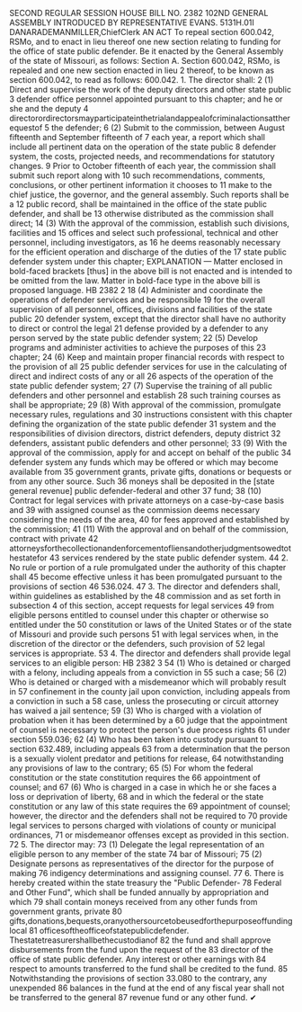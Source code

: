 SECOND REGULAR SESSION
HOUSE BILL NO. 2382
102ND GENERAL ASSEMBLY
INTRODUCED BY REPRESENTATIVE EVANS.
5131H.01I DANARADEMANMILLER,ChiefClerk
AN ACT
To repeal section 600.042, RSMo, and to enact in lieu thereof one new section relating to
funding for the office of state public defender.
Be it enacted by the General Assembly of the state of Missouri, as follows:
Section A. Section 600.042, RSMo, is repealed and one new section enacted in lieu
2 thereof, to be known as section 600.042, to read as follows:
600.042. 1. The director shall:
2 (1) Direct and supervise the work of the deputy directors and other state public
3 defender office personnel appointed pursuant to this chapter; and he or she and the deputy
4 directorordirectorsmayparticipateinthetrialandappealofcriminalactionsattherequestof
5 the defender;
6 (2) Submit to the commission, between August fifteenth and September fifteenth of
7 each year, a report which shall include all pertinent data on the operation of the state public
8 defender system, the costs, projected needs, and recommendations for statutory changes.
9 Prior to October fifteenth of each year, the commission shall submit such report along with
10 such recommendations, comments, conclusions, or other pertinent information it chooses to
11 make to the chief justice, the governor, and the general assembly. Such reports shall be a
12 public record, shall be maintained in the office of the state public defender, and shall be
13 otherwise distributed as the commission shall direct;
14 (3) With the approval of the commission, establish such divisions, facilities and
15 offices and select such professional, technical and other personnel, including investigators, as
16 he deems reasonably necessary for the efficient operation and discharge of the duties of the
17 state public defender system under this chapter;
EXPLANATION — Matter enclosed in bold-faced brackets [thus] in the above bill is not enacted and is
intended to be omitted from the law. Matter in bold-face type in the above bill is proposed language.
HB 2382 2
18 (4) Administer and coordinate the operations of defender services and be responsible
19 for the overall supervision of all personnel, offices, divisions and facilities of the state public
20 defender system, except that the director shall have no authority to direct or control the legal
21 defense provided by a defender to any person served by the state public defender system;
22 (5) Develop programs and administer activities to achieve the purposes of this
23 chapter;
24 (6) Keep and maintain proper financial records with respect to the provision of all
25 public defender services for use in the calculating of direct and indirect costs of any or all
26 aspects of the operation of the state public defender system;
27 (7) Supervise the training of all public defenders and other personnel and establish
28 such training courses as shall be appropriate;
29 (8) With approval of the commission, promulgate necessary rules, regulations and
30 instructions consistent with this chapter defining the organization of the state public defender
31 system and the responsibilities of division directors, district defenders, deputy district
32 defenders, assistant public defenders and other personnel;
33 (9) With the approval of the commission, apply for and accept on behalf of the public
34 defender system any funds which may be offered or which may become available from
35 government grants, private gifts, donations or bequests or from any other source. Such
36 moneys shall be deposited in the [state general revenue] public defender-federal and other
37 fund;
38 (10) Contract for legal services with private attorneys on a case-by-case basis and
39 with assigned counsel as the commission deems necessary considering the needs of the area,
40 for fees approved and established by the commission;
41 (11) With the approval and on behalf of the commission, contract with private
42 attorneysforthecollectionandenforcementofliensandotherjudgmentsowedtothestatefor
43 services rendered by the state public defender system.
44 2. No rule or portion of a rule promulgated under the authority of this chapter shall
45 become effective unless it has been promulgated pursuant to the provisions of section
46 536.024.
47 3. The director and defenders shall, within guidelines as established by the
48 commission and as set forth in subsection 4 of this section, accept requests for legal services
49 from eligible persons entitled to counsel under this chapter or otherwise so entitled under the
50 constitution or laws of the United States or of the state of Missouri and provide such persons
51 with legal services when, in the discretion of the director or the defenders, such provision of
52 legal services is appropriate.
53 4. The director and defenders shall provide legal services to an eligible person:
HB 2382 3
54 (1) Who is detained or charged with a felony, including appeals from a conviction in
55 such a case;
56 (2) Who is detained or charged with a misdemeanor which will probably result in
57 confinement in the county jail upon conviction, including appeals from a conviction in such a
58 case, unless the prosecuting or circuit attorney has waived a jail sentence;
59 (3) Who is charged with a violation of probation when it has been determined by a
60 judge that the appointment of counsel is necessary to protect the person's due process rights
61 under section 559.036;
62 (4) Who has been taken into custody pursuant to section 632.489, including appeals
63 from a determination that the person is a sexually violent predator and petitions for release,
64 notwithstanding any provisions of law to the contrary;
65 (5) For whom the federal constitution or the state constitution requires the
66 appointment of counsel; and
67 (6) Who is charged in a case in which he or she faces a loss or deprivation of liberty,
68 and in which the federal or the state constitution or any law of this state requires the
69 appointment of counsel; however, the director and the defenders shall not be required to
70 provide legal services to persons charged with violations of county or municipal ordinances,
71 or misdemeanor offenses except as provided in this section.
72 5. The director may:
73 (1) Delegate the legal representation of an eligible person to any member of the state
74 bar of Missouri;
75 (2) Designate persons as representatives of the director for the purpose of making
76 indigency determinations and assigning counsel.
77 6. There is hereby created within the state treasury the "Public Defender-
78 Federal and Other Fund", which shall be funded annually by appropriation and which
79 shall contain moneys received from any other funds from government grants, private
80 gifts,donations,bequests,oranyothersourcetobeusedforthepurposeoffundinglocal
81 officesoftheofficeofstatepublicdefender. Thestatetreasurershallbethecustodianof
82 the fund and shall approve disbursements from the fund upon the request of the
83 director of the office of state public defender. Any interest or other earnings with
84 respect to amounts transferred to the fund shall be credited to the fund.
85 Notwithstanding the provisions of section 33.080 to the contrary, any unexpended
86 balances in the fund at the end of any fiscal year shall not be transferred to the general
87 revenue fund or any other fund.
✔